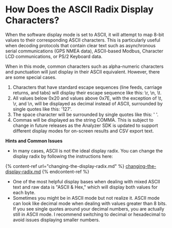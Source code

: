 # How Does the ASCII Radix Display Characters?

When the software display mode is set to ASCII, it will attempt to map 8-bit values to their corresponding ASCII characters. This is particularly useful when decoding protocols that contain clear text such as asynchronous serial communications (GPS NMEA data), ASCII-based Modbus, Character LCD communications, or PS/2 Keyboard data.

When in this mode, common characters such as alpha-numeric characters and punctuation will just display in their ASCII equivalent. However, there are some special cases.

1. Characters that have standard escape sequences (line feeds, carriage returns, and tabs) will display their escape sequence like this: \r, \n, \t.
2. All values below 0x20 and values above 0x7E, with the exception of \t, \r, and \n, will be displayed as decimal instead of ASCII, surrounded by single quotes like this: '127'.
3. The space character will be surrounded by single quotes like this: ' '.
4. Commas will be displayed as the string COMMA. This is subject to change in future releases as the Analyzer SDK is updated to support different display modes for on-screen results and CSV export text.

**Hints and Common Issues**

* In many cases, ASCII is not the ideal display radix. You can change the display radix by following the instructions here:

{% content-ref url="changing-the-display-radix.md" %}
[changing-the-display-radix.md](changing-the-display-radix.md)
{% endcontent-ref %}

* One of the most helpful display bases when dealing with mixed ASCII text and raw data is "ASCII & Hex," which will display both values for each byte.
* Sometimes you might be in ASCII mode but not realize it. ASCII mode can look like decimal mode when dealing with values greater than 8 bits. If you see single quotes around your decimal numbers, you are actually still in ASCII mode. I recommend switching to decimal or hexadecimal to avoid issues displaying smaller numbers.
